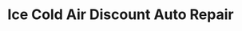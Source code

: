 ---
title: "Ice Cold Air Discount Auto Repair"
url: /largo/ice-cold-air-discount-auto-repair/
shop: Autowerkstatt
---